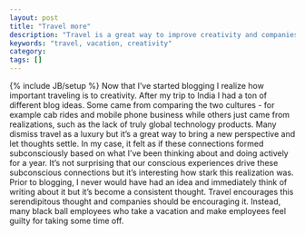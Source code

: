 ```yaml
---
layout: post
title: "Travel more"
description: "Travel is a great way to improve creativity and companies should be encouraging it. Instead many are trying to restricti t."
keywords: "travel, vacation, creativity"
category:
tags: []
---
```

{% include JB/setup %}
Now that I’ve started blogging I realize how important traveling is to creativity. After my trip to India I had a ton of different blog ideas. Some came from comparing the two cultures - for example cab rides and mobile phone business while others just came from realizations, such as the lack of truly global technology products. Many dismiss travel as a luxury but it’s a great way to bring a new perspective and let thoughts settle. In my case, it felt as if these connections formed subconsciously based on what I’ve been thinking about and doing actively for a year. It’s not surprising that our conscious experiences drive these subconscious connections but it’s interesting how stark this realization was. Prior to blogging, I never would have had an idea and immediately think of writing about it but it’s become a consistent thought. Travel encourages this serendipitous thought and companies should be encouraging it. Instead, many black ball employees who take a vacation and make employees feel guilty for taking some time off.
